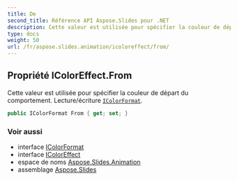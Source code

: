 ```yaml
---
title: De
second_title: Référence API Aspose.Slides pour .NET
description: Cette valeur est utilisée pour spécifier la couleur de départ du comportement. Lecture/écriture IColorFormataspose.slides/icolorformat.
type: docs
weight: 50
url: /fr/aspose.slides.animation/icoloreffect/from/
---
```


## Propriété IColorEffect.From

Cette valeur est utilisée pour spécifier la couleur de départ du comportement. Lecture/écriture [`IColorFormat`](../../../aspose.slides/icolorformat).

```csharp
public IColorFormat From { get; set; }
```

### Voir aussi

* interface [IColorFormat](../../../aspose.slides/icolorformat)
* interface [IColorEffect](../../icoloreffect)
* espace de noms [Aspose.Slides.Animation](../../icoloreffect)
* assemblage [Aspose.Slides](../../../)

<!-- NE PAS ÉDITER : généré par xmldocmd pour Aspose.Slides.dll -->